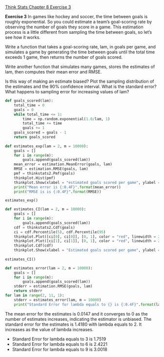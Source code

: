 [Think Stats Chapter 8 Exercise 3](http://greenteapress.com/thinkstats2/html/thinkstats2009.html#toc77)

**Exercise 3**  In games like hockey and soccer, the time between goals is roughly exponential. So you could estimate a team’s goal-scoring rate by observing the number of goals they score in a game. This estimation process is a little different from sampling the time between goals, so let’s see how it works.

Write a function that takes a goal-scoring rate, lam, in goals per game, and simulates a game by generating the time between goals until the total time exceeds 1 game, then returns the number of goals scored.

Write another function that simulates many games, stores the estimates of lam, then computes their mean error and RMSE.

Is this way of making an estimate biased? Plot the sampling distribution of the estimates and the 90% confidence interval. What is the standard error? What happens to sampling error for increasing values of lam?

```python
def goals_scored(lam):
    total_time = 0
    goals = 0
    while total_time <= 1:
        time = np.random.exponential(1.0/lam, 1)
        total_time += time
        goals += 1
    goals_scored = goals - 1
    return goals_scored
    
def estimates_exp(lam = 2, m = 10000):
    goals = []
    for i in range(m):
        goals.append(goals_scored(lam))
    mean_error = estimation.MeanError(goals, lam)
    RMSE = estimation.RMSE(goals, lam)
    pmf = thinkstats2.Pmf(goals)
    thinkplot.Hist(pmf)
    thinkplot.Show(xlabel = "estimated goals scored per game", ylabel = "PMF", title = "Sampling distribution")
    print("Mean error is {:0.4F}".format(mean_error))
    print("RMSE is is {:0.4F}".format(RMSE))

estimates_exp()

def estimates_CI(lam = 2, m = 10000):
    goals = []
    for i in range(m):
        goals.append(goals_scored(lam))
    cdf = thinkstats2.Cdf(goals)
    ci = cdf.Percentile(5), cdf.Percentile(95)
    thinkplot.Plot([ci[0], ci[0]], [0, 1], color = "red", linewidth = 2)
    thinkplot.Plot([ci[1], ci[1]], [0, 1], color = "red", linewidth = 2)
    thinkplot.Cdf(cdf)
    thinkplot.Show(xlabel = "Estimated goals scored per game", ylabel = "CDF", title = "Sampling distribution")
    
estimates_CI()

def estimates_error(lam = 2, m = 10000):
    goals = []
    for i in range(m):
        goals.append(goals_scored(lam))
    stderr = estimation.RMSE(goals, lam)
    return stderr
for lam in range(2, 11, 1):
    stderr = estimates_error(lam, m = 10000)
    print("Standard Error for lambda equals to {} is {:0.4F}".format(lam, stderr))
```

The mean error for the estimates is 0.0147 and it converges to 0 as the number of estimates increases, indicating the estimator is unbiased. 
The standard error for the estimates is 1.4180 with lambda equals to 2. It increases as the value of lambda increases. 
* Standard Error for lambda equals to 3 is 1.7519
* Standard Error for lambda equals to 6 is 2.4221
* Standard Error for lambda equals to 9 is 3.0018
